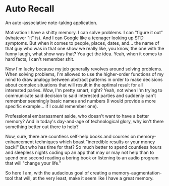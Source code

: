 # Auto Recall

An auto-associative note-taking application.

Motivation
I have a shitty memory. I can solve problems. I can "figure it out" (whatever "it" is). And I can Google like a teenager looking up STD symptoms. But when it comes to people, places, dates, and... the name of that guy who was in that one show we really like, you know, the one with the funny laugh, what show was that? You get the idea. Yeah, when it comes to hard facts, I can't remember shit.

Now I'm lucky because my job generally revolves around solving problems. When solving problems, I'm allowed to use the higher-order functions of my mind to draw analogy between abstract patterns in order to make decisions about complex situations that will result in the optimal result for all interested paries. Wow, I'm pretty smart, right? Yeah, not when I'm trying to communicate said decision to said interested parties and suddenly can't remember seemingly basic names and numbers (I would provide a more specific example... if I could remember one).

Professional embarassment aside, who doesn't want to have a better memory? And in today's day-and-age of technological glory, why isn't there something better out there to help?

Now, sure, there are countless self-help books and courses on memory- enhancement techniques which boast "incredible results or your money back!" But who has time for that? So much better to spend countless hours and sleepless nights coding up an app that may or may not help than to spend one second reading a boring book or listening to an audio program that will "change your life."

So here I am, with the audacious goal of creating a memory-augmentation- tool that will, at the very least, make it seem like I have a great memory.
